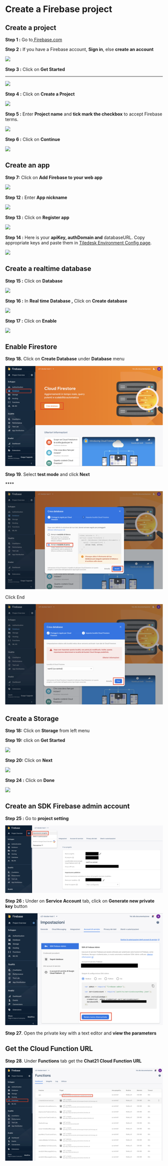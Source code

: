 # Create a Firebase project

## **Create a project**

**Step 1 :** Go to[ Firebase.com](https://firebase.google.com/)

**Step 2 :** If you have a Firebase account, **Sign in**, else **create an account**

![](https://snappy.appypie.com/ckeditor/plugins/imageuploader/uploads/faqs//1895b736e5.png)



**Step 3 :** Click on **Get Started**

 ****

![](https://snappy.appypie.com/ckeditor/plugins/imageuploader/uploads/faqs//189642da3a.png)

**Step 4 :** Click on **Create a Project**

![](https://snappy.appypie.com/ckeditor/plugins/imageuploader/uploads/faqs//1897120deb.png)

**Step 5 :** Enter **Project name** and **tick mark the checkbox** to accept Firebase terms.

![](https://snappy.appypie.com/ckeditor/plugins/imageuploader/uploads/faqs//19941c7ca1.png)

**Step 6 :** Click on **Continue**

![](https://snappy.appypie.com/ckeditor/plugins/imageuploader/uploads/faqs//199509ae27.png)

## **Create an app**

**Step 7:** Click on **Add Firebase to your web app**

![](https://snappy.appypie.com/ckeditor/plugins/imageuploader/uploads/faqs//1905cea821.png)

**Step 12 :** Enter **App nickname**

![](https://snappy.appypie.com/ckeditor/plugins/imageuploader/uploads/faqs//1564098589.png)

**Step 13 :** Click on **Register app**

![](https://snappy.appypie.com/ckeditor/plugins/imageuploader/uploads/faqs//15650377fe.png)

**Step 14 :** Here is your **apiKey, authDomain and** databaseURL. Copy appropriate keys and paste them in [Tiledesk Environment Config page](http://localhost:3000/admin).

![](https://snappy.appypie.com/ckeditor/plugins/imageuploader/uploads/faqs//179943a7c0.png)

## **Create a realtime database**

 **Step 15 :** Click on **Database**

![](https://snappy.appypie.com/ckeditor/plugins/imageuploader/uploads/faqs//19079e53e9.png)

**Step 16 :** In **Real time Database ,** Click on **Create database** 

![](https://snappy.appypie.com/ckeditor/plugins/imageuploader/uploads/faqs//5130c6436.png)

**Step 17 :** Click on **Enable**

![](https://snappy.appypie.com/ckeditor/plugins/imageuploader/uploads/faqs//514afeff3.png)

## **Enable Firestore**

**Step 18.** Click on **Create Database** under **Database** menu

![](../../.gitbook/assets/image%20%2816%29.png)



**Step 19**. Select **test mode** and click **Next**

\*\*\*\*

![](../../.gitbook/assets/image%20%2828%29.png)

Click End

![](../../.gitbook/assets/image%20%2823%29.png)

## **Create a Storage**

  
**Step 18:** Click on **Storage** from left menu

**Step 19:** click on **Get Started**

![](https://snappy.appypie.com/ckeditor/plugins/imageuploader/uploads/faqs//50259aa1c.png)

**Step 20:** Click on **Next**

![](https://snappy.appypie.com/ckeditor/plugins/imageuploader/uploads/faqs//1998685d59.png)

**Step 24 :** Click on **Done**

![](https://snappy.appypie.com/ckeditor/plugins/imageuploader/uploads/faqs//1999ecc634.png)

## **Create an SDK Firebase admin account**

**Step 25 :** Go to **project setting**

![](../../.gitbook/assets/image%20%2827%29.png)

**Step 26 :** Under  on **Service Account** tab, click on **Generate new private key** button

![](../../.gitbook/assets/image%20%2825%29.png)

**Step 27**. Open the private key with a text editor and **view the parameters**

## **Get the Cloud Function URL**

**Step 28**. Under **Functions** tab get the **Chat21 Cloud Function URL**

![](../../.gitbook/assets/image%20%283%29.png)

